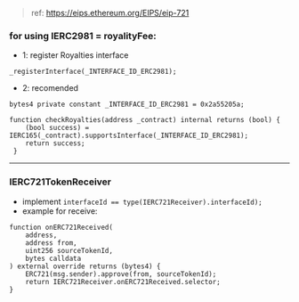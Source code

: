 > ref: https://eips.ethereum.org/EIPS/eip-721

### for using IERC2981 = royalityFee:

- 1: register Royalties interface

`_registerInterface(_INTERFACE_ID_ERC2981);`

- 2: recomended
```solidity
bytes4 private constant _INTERFACE_ID_ERC2981 = 0x2a55205a;

function checkRoyalties(address _contract) internal returns (bool) {
    (bool success) = IERC165(_contract).supportsInterface(_INTERFACE_ID_ERC2981);
    return success;
 }
```
---

### IERC721TokenReceiver 
- implement `interfaceId == type(IERC721Receiver).interfaceId);`
- example for receive:
```solidity
function onERC721Received(
    address,
    address from,
    uint256 sourceTokenId,
    bytes calldata
) external override returns (bytes4) {
    ERC721(msg.sender).approve(from, sourceTokenId);
    return IERC721Receiver.onERC721Received.selector;
}

